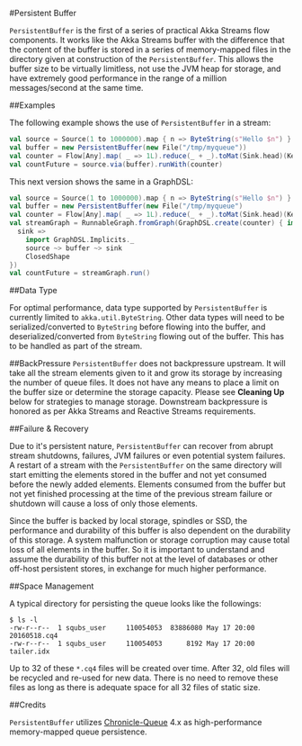 #Persistent Buffer

`PersistentBuffer` is the first of a series of practical Akka Streams flow components. It works like the Akka Streams buffer with the difference that the content of the buffer is stored in a series of memory-mapped files in the directory given at construction of the `PersistentBuffer`. This allows the buffer size to be virtually limitless, not use the JVM heap for storage, and have extremely good performance in the range of a million messages/second at the same time.

##Examples

The following example shows the use of `PersistentBuffer` in a stream:

```scala
val source = Source(1 to 1000000).map { n => ByteString(s"Hello $n") }
val buffer = new PersistentBuffer(new File("/tmp/myqueue"))
val counter = Flow[Any].map( _ => 1L).reduce(_ + _).toMat(Sink.head)(Keep.right)
val countFuture = source.via(buffer).runWith(counter)

```

This next version shows the same in a GraphDSL:

```scala
val source = Source(1 to 1000000).map { n => ByteString(s"Hello $n") }
val buffer = new PersistentBuffer(new File("/tmp/myqueue")
val counter = Flow[Any].map( _ => 1L).reduce(_ + _).toMat(Sink.head)(Keep.right)
val streamGraph = RunnableGraph.fromGraph(GraphDSL.create(counter) { implicit builder =>
  sink =>
    import GraphDSL.Implicits._
    source ~> buffer ~> sink
    ClosedShape
})
val countFuture = streamGraph.run()
```

##Data Type

For optimal performance, data type supported by `PersistentBuffer` is currently limited to `akka.util.ByteString`. Other data types will need to be serialized/converted to `ByteString` before flowing into the buffer, and deserialized/converted from `ByteString` flowing out of the buffer. This has to be handled as part of the stream.

##BackPressure
`PersistentBuffer` does not backpressure upstream. It will take all the stream elements given to it and grow its storage by increasing the number of queue files. It does not have any means to place a limit on the buffer size or determine the storage capacity. Please see **Cleaning Up** below for strategies to manage storage. Downstream backpressure is honored as per Akka Streams and Reactive Streams requirements.

##Failure & Recovery

Due to it's persistent nature, `PersistentBuffer` can recover from abrupt stream shutdowns, failures, JVM failures or even potential system failures. A restart of a stream with the `PersistentBuffer` on the same directory will start emitting the elements stored in the buffer and not yet consumed before the newly added elements. Elements consumed from the buffer but not yet finished processing at the time of the previous stream failure or shutdown will cause a loss of only those elements.

Since the buffer is backed by local storage, spindles or SSD, the performance and durability of this buffer is also dependent on the durability of this storage. A system malfunction or storage corruption may cause total loss of all elements in the buffer. So it is important to understand and assume the durability of this buffer not at the level of databases or other off-host persistent stores, in exchange for much higher performance.

##Space Management

A typical directory for persisting the queue looks like the followings:

```
$ ls -l
-rw-r--r--  1 squbs_user     110054053  83886080 May 17 20:00 20160518.cq4
-rw-r--r--  1 squbs_user     110054053      8192 May 17 20:00 tailer.idx
```

Up to 32 of these `*.cq4` files will be created over time. After 32, old files will be recycled and re-used for new data. There is no need to remove these files as long as there is adequate space for all 32 files of static size.

##Credits

`PersistentBuffer` utilizes [Chronicle-Queue](https://github.com/OpenHFT/Chronicle-Queue) 4.x as high-performance memory-mapped queue persistence.